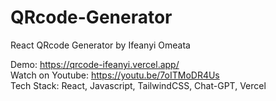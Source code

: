 # QRcode-Generator

React QRcode Generator by Ifeanyi Omeata

Demo: https://qrcode-ifeanyi.vercel.app/ <br>
Watch on Youtube: https://youtu.be/7oITMoDR4Us <br>
Tech Stack: React, Javascript, TailwindCSS, Chat-GPT, Vercel
